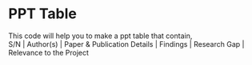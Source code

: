 # PPT Table
This code will help you to make a ppt table that contain, 
<br>
S/N |	Author(s) |	Paper & Publication Details |	Findings |  Research Gap  |	Relevance to the Project



